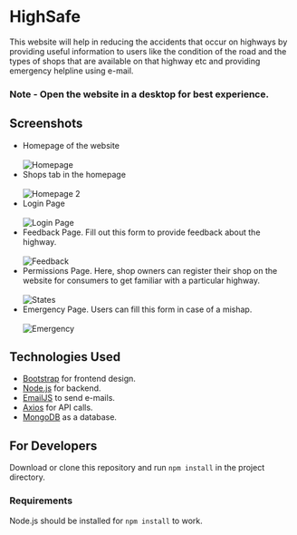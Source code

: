 # HighSafe
This website will help in reducing the accidents that occur on highways by providing useful information to users like the condition of the road and the types of shops that are available on that highway etc and providing emergency helpline using e-mail.
### Note - Open the website in a desktop for best experience.

## Screenshots
* Homepage of the website <br/><br/>
![Homepage](https://i.imgur.com/kfrTErs.png)
* Shops tab in the homepage <br/><br/>
![Homepage 2](https://i.imgur.com/u3GRCiT.png)
* Login Page <br/><br/>
![Login Page](https://i.imgur.com/032Z9lh.png)
* Feedback Page. Fill out this form to provide feedback about the highway. <br/><br/>
![Feedback](https://i.imgur.com/UxSfira.png)
* Permissions Page. Here, shop owners can register their shop on the website for consumers to get familiar with a particular highway.<br/><br/>
![States](https://i.imgur.com/7dLCTxJ.png)
* Emergency Page. Users can fill this form in case of a mishap. <br/><br/>
![Emergency](https://i.imgur.com/y5Jp31H.png)

## Technologies Used

* [Bootstrap](https://getbootstrap.com/) for frontend design.<br/>
* [Node.js](https://nodejs.org/) for backend.<br/>
* [EmailJS](https://emailjs.com) to send e-mails.
* [Axios](https://github.com/axios/axios) for API calls.
* [MongoDB](https://www.mongodb.com/) as a database.

## For Developers
Download or clone this repository and run `npm install` in the project directory.<br/>
### Requirements
Node.js should be installed for `npm install` to work.

